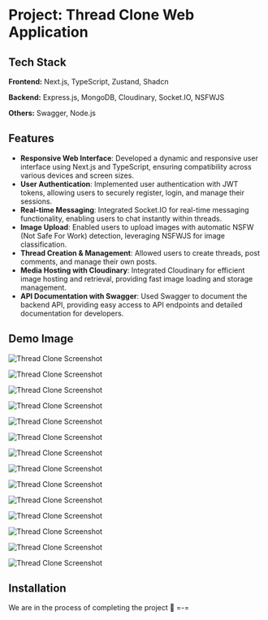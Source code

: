 # Project: Thread Clone Web Application

## Tech Stack

**Frontend:** Next.js, TypeScript, Zustand, Shadcn

**Backend:** Express.js, MongoDB, Cloudinary, Socket.IO, NSFWJS

**Others:** Swagger, Node.js

## Features

- **Responsive Web Interface**: Developed a dynamic and responsive user interface using Next.js and TypeScript, ensuring compatibility across various devices and screen sizes.
- **User Authentication**: Implemented user authentication with JWT tokens, allowing users to securely register, login, and manage their sessions.
- **Real-time Messaging**: Integrated Socket.IO for real-time messaging functionality, enabling users to chat instantly within threads.
- **Image Upload**: Enabled users to upload images with automatic NSFW (Not Safe For Work) detection, leveraging NSFWJS for image classification.
- **Thread Creation & Management**: Allowed users to create threads, post comments, and manage their own posts.
- **Media Hosting with Cloudinary**: Integrated Cloudinary for efficient image hosting and retrieval, providing fast image loading and storage management.
- **API Documentation with Swagger**: Used Swagger to document the backend API, providing easy access to API endpoints and detailed documentation for developers.

## Demo Image

![Thread Clone Screenshot](./DemoImages/2.png)

![Thread Clone Screenshot](./DemoImages/3.jpg)

![Thread Clone Screenshot](./DemoImages/4.jpg)

![Thread Clone Screenshot](./DemoImages/5.jpg)

![Thread Clone Screenshot](./DemoImages/6.jpg)

![Thread Clone Screenshot](./DemoImages/7.jpg)

![Thread Clone Screenshot](./DemoImages/8.jpg)

![Thread Clone Screenshot](./DemoImages/9.jpg)

![Thread Clone Screenshot](./DemoImages/10.jpg)

![Thread Clone Screenshot](./DemoImages/11.jpg)

![Thread Clone Screenshot](./DemoImages/12.jpg)

![Thread Clone Screenshot](./DemoImages/13.jpg)

![Thread Clone Screenshot](./DemoImages/14.png)

![Thread Clone Screenshot](./DemoImages/15.png)

## Installation

We are in the process of completing the project 🔨 =-=
